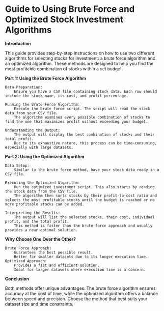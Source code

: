 # Guide to Using Brute Force and Optimized Stock Investment Algorithms

**Introduction**

This guide provides step-by-step instructions on how to use two different algorithms for selecting stocks for investment: a brute force algorithm and an optimized algorithm. These methods are designed to help you find the most profitable combination of stocks within a set budget.

**Part 1: Using the Brute Force Algorithm**

    Data Preparation:
        Ensure you have a CSV file containing stock data. Each row should include the stock name, its cost, and profit percentage.

    Running the Brute Force Algorithm:
        Execute the brute force script. The script will read the stock data from your CSV file.
        The algorithm examines every possible combination of stocks to find the one that maximizes profit without exceeding your budget.

    Understanding the Output:
        The output will display the best combination of stocks and their total profit.
        Due to its exhaustive nature, this process can be time-consuming, especially with large datasets.

**Part 2: Using the Optimized Algorithm**

    Data Setup:
        Similar to the brute force method, have your stock data ready in a CSV file.

    Executing the Optimized Algorithm:
        Run the optimized investment script. This also starts by reading the stock data from the CSV file.
        The algorithm then sorts stocks by their profit-to-cost ratio and selects the most profitable stocks until the budget is reached or no more profitable stocks can be added.

    Interpreting the Results:
        The output will list the selected stocks, their cost, individual profit, and the total profit.
        This method is faster than the brute force approach and usually provides a near-optimal solution.

**Why Choose One Over the Other?**

    Brute Force Approach:
        Guarantees the best possible result.
        Better for smaller datasets due to its longer execution time.
    Optimized Approach:
        Provides a fast and efficient solution.
        Ideal for larger datasets where execution time is a concern.

**Conclusion**

Both methods offer unique advantages. The brute force algorithm ensures accuracy at the cost of time, while the optimized algorithm offers a balance between speed and precision. Choose the method that best suits your dataset size and time constraints.